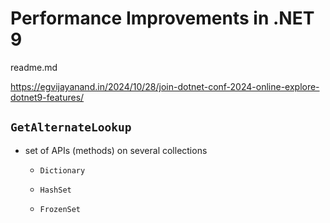 # Performance Improvements in .NET 9

readme.md

https://egvijayanand.in/2024/10/28/join-dotnet-conf-2024-online-explore-dotnet9-features/

## `GetAlternateLookup`

*   set of APIs (methods) on several collections

    *   `Dictionary`

    *   `HashSet`

    *   `FrozenSet`